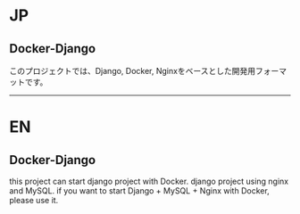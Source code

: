 # JP
## Docker-Django
このプロジェクトでは、Django, Docker, Nginxをベースとした開発用フォーマットです。

---
# EN
## Docker-Django
this project can start django project with Docker.
django project using nginx and MySQL.
if you want to start Django + MySQL + Nginx with Docker, please use it.
